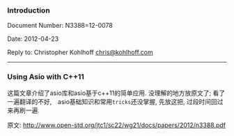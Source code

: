 ### Introduction

Document Number:           N3388=12-0078

Date:                      2012-04-23

Reply to:                  Christopher Kohlhoff <chris@kohlhoff.com>

---
### Using Asio with C++11
这篇文章介绍了asio库和asio基于c++11的简单应用. 没理解的地方放原文了; 看了一遍翻译的不好,　asio基础知识和常用`tricks`还没掌握, 先放这把, 过段时间回过来再刷一遍.

原文: http://www.open-std.org/jtc1/sc22/wg21/docs/papers/2012/n3388.pdf
